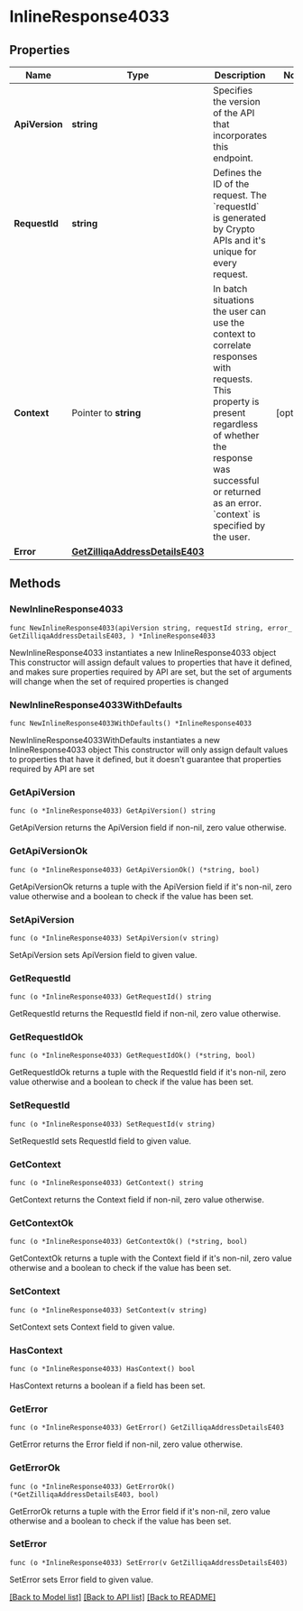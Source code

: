 # InlineResponse4033

## Properties

Name | Type | Description | Notes
------------ | ------------- | ------------- | -------------
**ApiVersion** | **string** | Specifies the version of the API that incorporates this endpoint. | 
**RequestId** | **string** | Defines the ID of the request. The &#x60;requestId&#x60; is generated by Crypto APIs and it&#39;s unique for every request. | 
**Context** | Pointer to **string** | In batch situations the user can use the context to correlate responses with requests. This property is present regardless of whether the response was successful or returned as an error. &#x60;context&#x60; is specified by the user. | [optional] 
**Error** | [**GetZilliqaAddressDetailsE403**](GetZilliqaAddressDetailsE403.md) |  | 

## Methods

### NewInlineResponse4033

`func NewInlineResponse4033(apiVersion string, requestId string, error_ GetZilliqaAddressDetailsE403, ) *InlineResponse4033`

NewInlineResponse4033 instantiates a new InlineResponse4033 object
This constructor will assign default values to properties that have it defined,
and makes sure properties required by API are set, but the set of arguments
will change when the set of required properties is changed

### NewInlineResponse4033WithDefaults

`func NewInlineResponse4033WithDefaults() *InlineResponse4033`

NewInlineResponse4033WithDefaults instantiates a new InlineResponse4033 object
This constructor will only assign default values to properties that have it defined,
but it doesn't guarantee that properties required by API are set

### GetApiVersion

`func (o *InlineResponse4033) GetApiVersion() string`

GetApiVersion returns the ApiVersion field if non-nil, zero value otherwise.

### GetApiVersionOk

`func (o *InlineResponse4033) GetApiVersionOk() (*string, bool)`

GetApiVersionOk returns a tuple with the ApiVersion field if it's non-nil, zero value otherwise
and a boolean to check if the value has been set.

### SetApiVersion

`func (o *InlineResponse4033) SetApiVersion(v string)`

SetApiVersion sets ApiVersion field to given value.


### GetRequestId

`func (o *InlineResponse4033) GetRequestId() string`

GetRequestId returns the RequestId field if non-nil, zero value otherwise.

### GetRequestIdOk

`func (o *InlineResponse4033) GetRequestIdOk() (*string, bool)`

GetRequestIdOk returns a tuple with the RequestId field if it's non-nil, zero value otherwise
and a boolean to check if the value has been set.

### SetRequestId

`func (o *InlineResponse4033) SetRequestId(v string)`

SetRequestId sets RequestId field to given value.


### GetContext

`func (o *InlineResponse4033) GetContext() string`

GetContext returns the Context field if non-nil, zero value otherwise.

### GetContextOk

`func (o *InlineResponse4033) GetContextOk() (*string, bool)`

GetContextOk returns a tuple with the Context field if it's non-nil, zero value otherwise
and a boolean to check if the value has been set.

### SetContext

`func (o *InlineResponse4033) SetContext(v string)`

SetContext sets Context field to given value.

### HasContext

`func (o *InlineResponse4033) HasContext() bool`

HasContext returns a boolean if a field has been set.

### GetError

`func (o *InlineResponse4033) GetError() GetZilliqaAddressDetailsE403`

GetError returns the Error field if non-nil, zero value otherwise.

### GetErrorOk

`func (o *InlineResponse4033) GetErrorOk() (*GetZilliqaAddressDetailsE403, bool)`

GetErrorOk returns a tuple with the Error field if it's non-nil, zero value otherwise
and a boolean to check if the value has been set.

### SetError

`func (o *InlineResponse4033) SetError(v GetZilliqaAddressDetailsE403)`

SetError sets Error field to given value.



[[Back to Model list]](../README.md#documentation-for-models) [[Back to API list]](../README.md#documentation-for-api-endpoints) [[Back to README]](../README.md)



